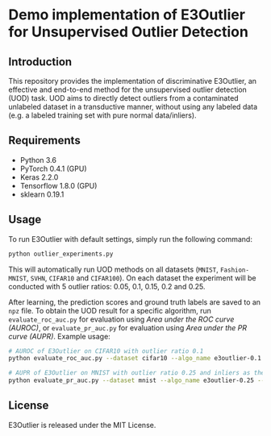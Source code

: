# Demo implementation of E3Outlier for Unsupervised Outlier Detection

## Introduction
This repository provides the implementation of discriminative E3Outlier, an effective and end-to-end method for the unsupervised outlier detection (UOD) task. UOD aims to directly detect outliers from a contaminated unlabeled dataset in a transductive manner, without using any labeled data (e.g. a labeled training set with pure normal data/inliers).

## Requirements 
- Python 3.6
- PyTorch 0.4.1 (GPU)
- Keras 2.2.0 
- Tensorflow 1.8.0 (GPU)
- sklearn 0.19.1
 

## Usage

To run E3Outlier with default settings, simply run the following command:

```bash
python outlier_experiments.py
```

This will automatically run UOD methods on all datasets (`MNIST`, `Fashion-MNIST`, `SVHN`, `CIFAR10` and `CIFAR100`). On each dataset the experiment will be conducted with 5 outlier ratios: 0.05, 0.1, 0.15, 0.2 and 0.25.

After learning, the prediction scores and ground truth labels are saved to an `npz` file. To obtain the UOD result for a specific algorithm, run ```evaluate_roc_auc.py``` for evaluation using *Area under the ROC curve (AUROC)*, or ```evaluate_pr_auc.py``` for evaluation using *Area under the PR curve (AUPR)*. Example usage:

```bash
# AUROC of E3Outlier on CIFAR10 with outlier ratio 0.1
python evaluate_roc_auc.py --dataset cifar10 --algo_name e3outlier-0.1

# AUPR of E3Outlier on MNIST with outlier ratio 0.25 and inliers as the postive class
python evaluate_pr_auc.py --dataset mnist --algo_name e3outlier-0.25 --postive inliers
```

## License

E3Outlier is released under the MIT License.
